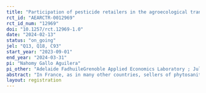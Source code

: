 ```yaml
---
title: "Participation of pesticide retailers in the agroecological transition "
rct_id: "AEARCTR-0012969"
rct_id_num: "12969"
doi: "10.1257/rct.12969-1.0"
date: "2024-02-13"
status: "on_going"
jel: "Q13, Q18, C93"
start_year: "2023-09-01"
end_year: "2024-03-31"
pi: "Nahomy Gallo Aguilera"
pi_other: "Adelaide FadhuileGrenoble Applied Economics Laboratory ; Julie  SubervieINRAE; Maud BlanckINRAE"
abstract: "In France, as in many other countries, sellers of phytosanitary products occupy a strategic place in the agrifood sector since they often play an advisory role to their buyers, in addition to their activity of selling inputs. For several years, the public authorities have put in place a system of points (so-called certificates) offered to retailers who make the effort to reorient their activity towards the sale of more environmentally friendly products and the promotion of actions in favor of the environment, such as putting farmers in contact with providers of alternatives to pesticides. Unfortunately, retailers are struggling to collect a sufficient number of certificates to bring about a significant change in farmers' practices. Certain green actions are very rarely carried out, although they yield a lot of certificates, are inexpensive to implement and have a proven positive effect on the environment. This study aims to change retailers' aversion for a key action of the scheme, namely collecting a new minor crop from farmers. In a randomized controlled trial (RCT), we nudge retailers, with the aim to improve their understanding of the certificates system and to remind them of the environmental gains associated with the introduction of a new minor crop into the landscape. Half of the resellers who volunteer to participate receive the nudge, while the other half do not. Next, both groups participate in a discrete choice experiment (DCE) to provide estimates of their preferences for a number of green actions (including collecting a minor new crop). The experiment aims to evaluate the impact of the nudge on responses to the DCE, that is to say, the impact on the retailer's willingness to collect a new minor crop of great importance for the environment."
layout: registration
---
```


